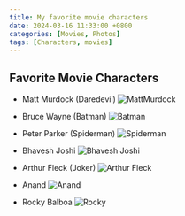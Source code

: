 ```yaml
---
title: My favorite movie characters
date: 2024-03-16 11:33:00 +0800
categories: [Movies, Photos]
tags: [Characters, movies]
---
```


## Favorite Movie Characters

* Matt Murdock (Daredevil)
![MattMurdock](https://cdna.artstation.com/p/assets/images/images/050/248/714/large/ankussh-naath-daredevil-2.jpg?1654424357)

* Bruce Wayne (Batman)
![Batman](https://www.cnet.com/a/img/resize/0e9874cc9d6b18489f832793796d285141496106/hub/2021/10/16/11804578-0dbc-42af-bcd1-3bc7b1394962/the-batman-2022-teaser-poster-batman-01-promo.jpg?auto=webp&fit=bounds&height=900&precrop=1881,1411,x423,y0&width=1200)

* Peter Parker (Spiderman)
![Spiderman](https://rukminim2.flixcart.com/image/850/1000/kzzw5u80/poster/g/0/o/medium-spiderman-2-official-movie-on-good-quality-hd-quality-original-imagbvny3gsbwdfg.jpeg?q=90&crop=false)

* Bhavesh Joshi
![Bhavesh Joshi](https://img10.hotstar.com/image/upload/f_auto/sources/r1/cms/prod/3640/1373640-i-ada194d1c565)

* Arthur Fleck (Joker)
![Arthur Fleck](https://rukminim2.flixcart.com/image/850/1000/k0h12fk0/poster/r/e/m/medium-joker-movie-poster-for-room-office-13-inch-x-19-inch-original-imafk9cfehvuwyha.jpeg?q=90&crop=false)

* Anand
![Anand](https://m.media-amazon.com/images/M/MV5BNTE4NGQzMzQtNDdhZi00NzU5LTk5NDEtNzliNzY0ZjNiMDY2XkEyXkFqcGdeQXVyNzU3Nzk4MDQ@._V1_.jpg)

* Rocky Balboa
![Rocky](https://m.media-amazon.com/images/I/814ntymHH-L._AC_UF1000,1000_QL80_.jpg)